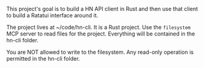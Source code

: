 This project's goal is to build a HN API client in Rust and then use that client to build a
Ratatui interface around it.

The project lives at ~/code/hn-cli.
It is a Rust project.
Use the `filesystem` MCP server to read files for the project.
Everything will be contained in the hn-cli folder.

You are NOT allowed to write to the filesystem. Any read-only operation is permitted in the hn-cli
folder.
